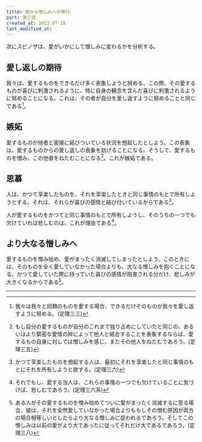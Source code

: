 ```yaml
---
title: 愛から憎しみへの移行
part: 第三部
created_at: 2023-07-18
last_modified_at: 
---
```


次にスピノザは、愛がいかにして憎しみに変わるかを分析する。

## 愛し返しの期待

我々は、愛するものをできるだけ多く表象しようと努める。この際、その愛するものが喜びに刺激されるように、特に自身の観念を含んだ喜びに刺激されるように努めることになる。これは、その者が自分を愛し返すように努めることと同じである[^ref1]。

[^ref1]:我々は我々と同類のものを愛する場合、できるだけそのものが我々を愛し返すように努める。(定理三三)

## 嫉妬

愛するものが他者と密接に結びついている状況を想起したとしよう。この表象は、愛するものからの愛し返しの表象を妨げることになる。そうして、愛するものを憎み、この他者をねたむことになる[^ref2]。これが嫉妬である。

[^ref2]:もし自分の愛するものが自分のこれまで独り占めにしていたと同じの、あるいはより緊密な愛情の絆によって他人と結合することを表象するならば、愛するもの自身に対しては憎しみを感じ、またその他人をねたむであろう。(定理三五)

## 思慕

人は、かつて享楽したものを、それを享楽したときと同じ事情のもとで所有しようとする。それは、それらが喜びの感情と結び付いているからである[^ref3]。

[^ref3]:かつて享楽したものを想起する人は、最初にそれを享楽したと同じ事情のもとにそれを所有しようと欲する。(定理三六)

人が愛するものをかつてと同じ事情のもとで所有しようし、そのうちの一つでも欠けていれば悲しむのは、これが理由である[^ref4]。

[^ref4]:それでもし、愛する当人は、これらの事情の一つでも欠けていることに気づけば、悲しむであろう。(定理三六系)

## より大なる憎しみへ

愛するものを憎み始め、愛がまったく消滅してしまったとしよう。このときには、そのものを全く愛していなかった場合よりも、大なる憎しみを抱くことになる。かつて愛していた際に持っていた喜びの感情が阻害される分だけ、悲しみが大きくなるからである[^ref5]。

[^ref5]:ある人がその愛するものを憎み始めてついに愛がまったく消滅するに至る場合、彼は、それを全然愛していなかった場合よりももしその憎む原因が両方の場合相等しいとしたらより大なる憎しみに捉われるであろう。そしてこの憎しみは以前の愛がより大であったに従ってそれだけ大であるであろう。(定理三八)

---
